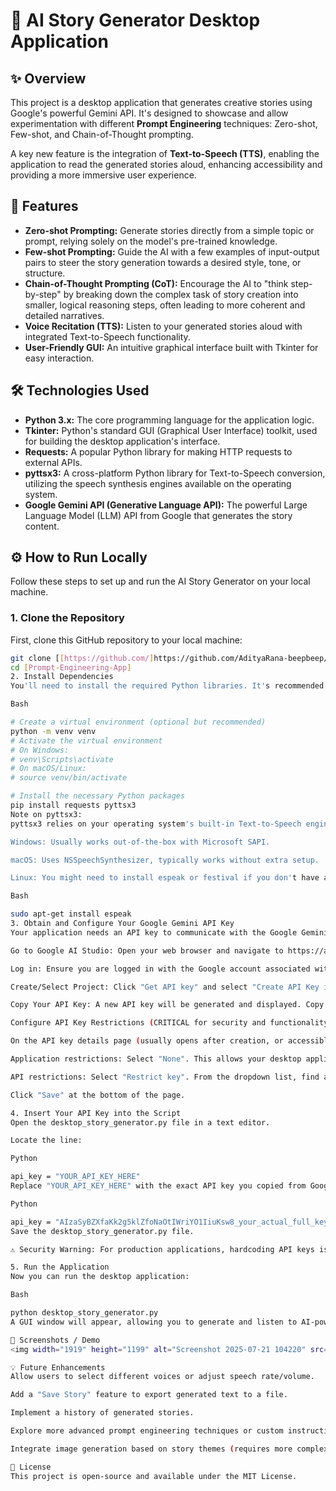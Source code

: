 # 📖 AI Story Generator Desktop Application

## ✨ Overview

This project is a desktop application that generates creative stories using Google's powerful Gemini API. It's designed to showcase and allow experimentation with different **Prompt Engineering** techniques: Zero-shot, Few-shot, and Chain-of-Thought prompting.

A key new feature is the integration of **Text-to-Speech (TTS)**, enabling the application to read the generated stories aloud, enhancing accessibility and providing a more immersive user experience.

## 🚀 Features

* **Zero-shot Prompting:** Generate stories directly from a simple topic or prompt, relying solely on the model's pre-trained knowledge.
* **Few-shot Prompting:** Guide the AI with a few examples of input-output pairs to steer the story generation towards a desired style, tone, or structure.
* **Chain-of-Thought Prompting (CoT):** Encourage the AI to "think step-by-step" by breaking down the complex task of story creation into smaller, logical reasoning steps, often leading to more coherent and detailed narratives.
* **Voice Recitation (TTS):** Listen to your generated stories aloud with integrated Text-to-Speech functionality.
* **User-Friendly GUI:** An intuitive graphical interface built with Tkinter for easy interaction.

## 🛠️ Technologies Used

* **Python 3.x:** The core programming language for the application logic.
* **Tkinter:** Python's standard GUI (Graphical User Interface) toolkit, used for building the desktop application's interface.
* **Requests:** A popular Python library for making HTTP requests to external APIs.
* **pyttsx3:** A cross-platform Python library for Text-to-Speech conversion, utilizing the speech synthesis engines available on the operating system.
* **Google Gemini API (Generative Language API):** The powerful Large Language Model (LLM) API from Google that generates the story content.

## ⚙️ How to Run Locally

Follow these steps to set up and run the AI Story Generator on your local machine.

### 1. Clone the Repository

First, clone this GitHub repository to your local machine:

```bash
git clone [[https://github.com/]https://github.com/AdityaRana-beepbeep/Prompt-Engineering-Story-App].git
cd [Prompt-Engineering-App]
2. Install Dependencies
You'll need to install the required Python libraries. It's recommended to use a virtual environment.

Bash

# Create a virtual environment (optional but recommended)
python -m venv venv
# Activate the virtual environment
# On Windows:
# venv\Scripts\activate
# On macOS/Linux:
# source venv/bin/activate

# Install the necessary Python packages
pip install requests pyttsx3
Note on pyttsx3:
pyttsx3 relies on your operating system's built-in Text-to-Speech engines.

Windows: Usually works out-of-the-box with Microsoft SAPI.

macOS: Uses NSSpeechSynthesizer, typically works without extra setup.

Linux: You might need to install espeak or festival if you don't have a default TTS engine. For example, on Debian/Ubuntu:

Bash

sudo apt-get install espeak
3. Obtain and Configure Your Google Gemini API Key
Your application needs an API key to communicate with the Google Gemini API.

Go to Google AI Studio: Open your web browser and navigate to https://aistudio.google.com/app/apikey.

Log in: Ensure you are logged in with the Google account associated with your Google Cloud project.

Create/Select Project: Click "Get API key" and select "Create API Key in existing project". Choose your Google Cloud project (e.g., "story generator") from the dropdown.

Copy Your API Key: A new API key will be generated and displayed. Copy this entire key string carefully.

Configure API Key Restrictions (CRITICAL for security and functionality):

On the API key details page (usually opens after creation, or accessible by clicking the key name), find the "Application restrictions" and "API restrictions" sections.

Application restrictions: Select "None". This allows your desktop application to use the key from your local machine.

API restrictions: Select "Restrict key". From the dropdown list, find and select "Generative Language API". This explicitly authorizes your key to access the Gemini model.

Click "Save" at the bottom of the page.

4. Insert Your API Key into the Script
Open the desktop_story_generator.py file in a text editor.

Locate the line:

Python

api_key = "YOUR_API_KEY_HERE"
Replace "YOUR_API_KEY_HERE" with the exact API key you copied from Google AI Studio. Ensure the key is enclosed in double quotes.

Python

api_key = "AIzaSyBZXfaKk2g5klZfoNaOtIWriYO1IiuKsw8_your_actual_full_key_here"
Save the desktop_story_generator.py file.

⚠️ Security Warning: For production applications, hardcoding API keys is not recommended. Consider using environment variables or a secure secret management system. For this personal project, ensuring desktop_story_generator.py is in your .gitignore file (which it should be if you followed initial setup) prevents it from being committed to GitHub.

5. Run the Application
Now you can run the desktop application:

Bash

python desktop_story_generator.py
A GUI window will appear, allowing you to generate and listen to AI-powered stories!

📸 Screenshots / Demo
<img width="1919" height="1199" alt="Screenshot 2025-07-21 104220" src="https://github.com/user-attachments/assets/14e33edd-3847-434b-8b51-a5a38c5756bd" />

💡 Future Enhancements
Allow users to select different voices or adjust speech rate/volume.

Add a "Save Story" feature to export generated text to a file.

Implement a history of generated stories.

Explore more advanced prompt engineering techniques or custom instructions.

Integrate image generation based on story themes (requires more complex APIs and rendering).

📄 License
This project is open-source and available under the MIT License.
